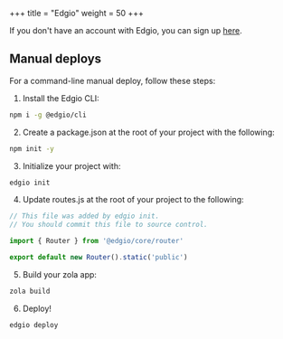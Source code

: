 +++
title = "Edgio"
weight = 50
+++

If you don't have an account with Edgio, you can sign up [here](https://app.layer0.co/signup).

## Manual deploys

For a command-line manual deploy, follow these steps:

1. Install the Edgio CLI: 

```bash
npm i -g @edgio/cli
```

2. Create a package.json at the root of your project with the following:

```bash
npm init -y
```

3. Initialize your project with:

```bash
edgio init
```

4. Update routes.js at the root of your project to the following:

```js
// This file was added by edgio init.
// You should commit this file to source control.

import { Router } from '@edgio/core/router'

export default new Router().static('public')
```

5. Build your zola app:

```bash
zola build
```

6. Deploy!

```bash
edgio deploy
```
